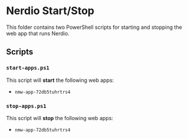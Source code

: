 # Nerdio Start/Stop

This folder contains two PowerShell scripts for starting and stopping the web app that runs Nerdio.

## Scripts

### `start-apps.ps1`
This script will **start** the following web apps:
- `nmw-app-72db5tuhrtrs4`

### `stop-apps.ps1`
This script will **stop** the following web apps:
- `nmw-app-72db5tuhrtrs4`

